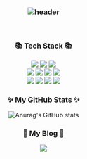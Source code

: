 <h3 align="center">

![header](https://capsule-render.vercel.app/api?type=waving&color=gradient&height=300&section=header&text=LUISON_Github!%F0%9F%91%8B&fontSize=90) 

</h3>

<br>

<h3 align="center">📚 Tech Stack 📚</h3>
<p align="center">
<img src="https://img.shields.io/badge/html5-E34F26?style=for-the-badge&logo=html5&logoColor=white">
  <img src="https://img.shields.io/badge/css-1572B6?style=for-the-badge&logo=css3&logoColor=white">
   <img src="https://img.shields.io/badge/-javascript-yellow?style=for-the-badge&logo=javascript&logoColor=white"><br/>
   <img src="https://img.shields.io/badge/react-61DAFB?style=for-the-badge&logo=react&logoColor=black">
   <img src="https://img.shields.io/badge/Styled Components-DB7093?style=for-the-badge&logo=styled-components&logoColor=white">
  <img src="https://img.shields.io/badge/firebase-FFCA28?style=for-the-badge&logo=firebase&logoColor=white">
  <img src="https://img.shields.io/badge/github-181717?style=for-the-badge&logo=github&logoColor=white"><br/>
  <img src="https://img.shields.io/badge/DaisyUI-5A0EF8?style=for-the-badge&logo=DaisyUI&logoColor=white">
  <img src="https://img.shields.io/badge/tailwindcss-06B6D4?style=for-the-badge&logo=tailwindcss&logoColor=white">
  <img src="https://img.shields.io/badge/Recoil-3578E5?style=for-the-badge&logo=Recoil&logoColor=white">
  <img src="https://img.shields.io/badge/reactquery-FF4154?style=for-the-badge&logo=reactquery&logoColor=white">
 </p>
  <h3 align="center">✨ My GitHub Stats ✨</h3>
  <div align="center">
  
![Anurag's GitHub stats](https://github-readme-stats.vercel.app/api?username=Luison1472&show_icons=true&theme=tokyonight)

</div>
<h3 align="center">🚀 My Blog 🚀</h3>
<p align="center">
<a href="https://blog.naver.com/mingcoding" target="_blank"><img src="https://img.shields.io/badge/N-naverBlog%20-%20naverblog" /></a>

</a>
</p>
